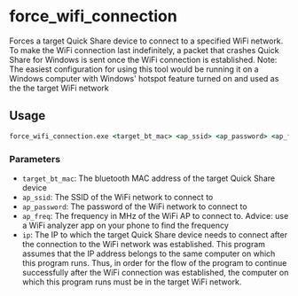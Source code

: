 # force_wifi_connection

Forces a target Quick Share device to connect to a specified WiFi network.
To make the WiFi connection last indefinitely, a packet that crashes Quick Share for Windows is sent once the WiFi connection is established.
Note: The easiest configuration for using this tool would be running it on a Windows computer with Windows' hotspot feature turned on and used as the the target WiFi network

## Usage
```cmd
force_wifi_connection.exe <target_bt_mac> <ap_ssid> <ap_password> <ap_freq> <ip>
```

### Parameters
* `target_bt_mac`: The bluetooth MAC address of the target Quick Share device 
* `ap_ssid`: The SSID of the WiFi network to connect to 
* `ap_password`: The password of the WiFi network to connect to 
* `ap_freq`: The frequency in MHz of the WiFi AP to connect to. Advice: use a WiFi analyzer app on your phone to find the frequency 
* `ip`: The IP to which the target Quick Share device needs to connect after the connection to the WiFi network was established.
This program assumes that the IP address belongs to the same computer on which this program runs. Thus, in order for the flow of the program to continue successfully after the WiFi connection was established, the computer on which this program runs must be in the target WiFi network.